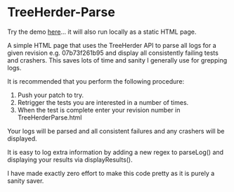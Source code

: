 TreeHerder-Parse
================

Try the demo [here](http://htmlpreview.github.io/?https://github.com/MikeRatcliffe/TreeHerder-Parse/master/TreeherderParse.html)... it will also run locally as a static HTML page.

A simple HTML page that uses the TreeHerder API to parse all logs for a given revision e.g. 07b73f261b95 and display all consistently failing tests and crashers. This saves lots of time and sanity I generally use for grepping logs.

It is recommended that you perform the following procedure:

1. Push your patch to try.
2. Retrigger the tests you are interested in a number of times.
3. When the test is complete enter your revision number in TreeHerderParse.html

Your logs will be parsed and all consistent failures and any crashers will be displayed.

It is easy to log extra information by adding a new regex to parseLog() and displaying your results via displayResults().

I have made exactly zero effort to make this code pretty as it is purely a sanity saver.
